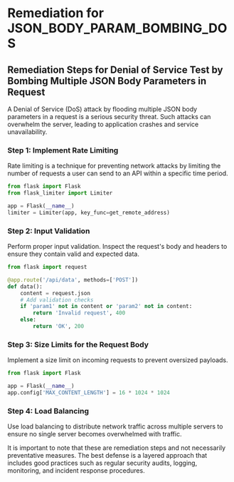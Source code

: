 # Remediation for JSON_BODY_PARAM_BOMBING_DOS

## Remediation Steps for Denial of Service Test by Bombing Multiple JSON Body Parameters in Request 

A Denial of Service (DoS) attack by flooding multiple JSON body parameters in a request is a serious security threat. Such attacks can overwhelm the server, leading to application crashes and service unavailability.

### Step 1: Implement Rate Limiting
Rate limiting is a technique for preventing network attacks by limiting the number of requests a user can send to an API within a specific time period.
```python
from flask import Flask
from flask_limiter import Limiter

app = Flask(__name__)
limiter = Limiter(app, key_func=get_remote_address)
```

### Step 2: Input Validation
Perform proper input validation. Inspect the request's body and headers to ensure they contain valid and expected data.

```python
from flask import request

@app.route('/api/data', methods=['POST'])
def data():
    content = request.json
    # Add validation checks
    if 'param1' not in content or 'param2' not in content:
        return 'Invalid request', 400
    else:
        return 'OK', 200
```

### Step 3: Size Limits for the Request Body
Implement a size limit on incoming requests to prevent oversized payloads.

```python
from flask import Flask

app = Flask(__name__)
app.config['MAX_CONTENT_LENGTH'] = 16 * 1024 * 1024
```

### Step 4: Load Balancing 

Use load balancing to distribute network traffic across multiple servers to ensure no single server becomes overwhelmed with traffic.

It is important to note that these are remediation steps and not necessarily preventative measures. The best defense is a layered approach that includes good practices such as regular security audits, logging, monitoring, and incident response procedures.